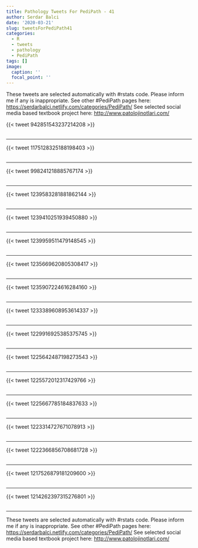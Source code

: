 ```yaml
---
title: Pathology Tweets For PediPath - 41
author: Serdar Balci
date: '2020-03-21'
slug: tweetsForPediPath41
categories:
  - R
  - tweets
  - pathology
  - PediPath
tags: []
image:
  caption: ''
  focal_point: ''
---
```



These tweets are selected automatically with #rstats code. Please inform me if any is inappropriate.
See other #PediPath pages here: https://serdarbalci.netlify.com/categories/PediPath/ 
See selected social media based textbook project here: http://www.patolojinotlari.com/

{{< tweet 942851543237214208 >}}
<br>
<br>
<hr>
{{< tweet 1175128325188198403 >}}
<br>
<br>
<hr>
{{< tweet 998241218885767174 >}}
<br>
<br>
<hr>
{{< tweet 1239583281881862144 >}}
<br>
<br>
<hr>
{{< tweet 1239410251939450880 >}}
<br>
<br>
<hr>
{{< tweet 1239959511479148545 >}}
<br>
<br>
<hr>
{{< tweet 1235669620805308417 >}}
<br>
<br>
<hr>
{{< tweet 1235907224616284160 >}}
<br>
<br>
<hr>
{{< tweet 1233389608953614337 >}}
<br>
<br>
<hr>
{{< tweet 1229916925385375745 >}}
<br>
<br>
<hr>
{{< tweet 1225642487198273543 >}}
<br>
<br>
<hr>
{{< tweet 1225572012317429766 >}}
<br>
<br>
<hr>
{{< tweet 1225667785184837633 >}}
<br>
<br>
<hr>
{{< tweet 1223314727671078913 >}}
<br>
<br>
<hr>
{{< tweet 1222366856708681728 >}}
<br>
<br>
<hr>
{{< tweet 1217526879181209600 >}}
<br>
<br>
<hr>
{{< tweet 1214262397315276801 >}}
<br>
<br>
<hr>


These tweets are selected automatically with #rstats code. Please inform me if any is inappropriate.
See other #PediPath pages here: https://serdarbalci.netlify.com/categories/PediPath/ 
See selected social media based textbook project here: http://www.patolojinotlari.com/
